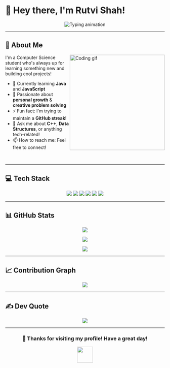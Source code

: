 # 🌸 Hey there, I'm Rutvi Shah!

<p align="center">
  <img src="https://readme-typing-svg.herokuapp.com?font=Fira+Code&size=24&duration=3000&pause=800&color=00FFFF&center=true&vCenter=true&width=600&lines=Welcome+to+my+GitHub+profile+💚;Breaking+code+%7C+Building+dreams+🚀;Computer+Science+Student+✨;Always+learning+%7C+Always+growing+🌱" alt="Typing animation" />
</p>

---

## 💫 About Me

<img align="right" src="https://media.giphy.com/media/ZVik7pBtu9dNS/giphy.gif" width="300" alt="Coding gif">

I'm a Computer Science student who's always up for learning something new and building cool projects!

- 🔭 Currently learning **Java** and **JavaScript**  
- 🌱 Passionate about **personal growth** & **creative problem solving**  
- ⚡ Fun fact: I'm trying to maintain a **GitHub streak**!
- 💬 Ask me about **C++**, **Data Structures**, or anything tech-related!
- 📫 How to reach me: Feel free to connect!

<br clear="right"/>

---

## 💻 Tech Stack

<div align="center">
  <img src="https://img.shields.io/badge/C-111827?style=for-the-badge&logo=c&logoColor=white" />
  <img src="https://img.shields.io/badge/C++-111827?style=for-the-badge&logo=c%2B%2B&logoColor=white" />
  <img src="https://img.shields.io/badge/Java-111827?style=for-the-badge&logo=openjdk&logoColor=white" />
  <img src="https://img.shields.io/badge/JavaScript-111827?style=for-the-badge&logo=javascript&logoColor=white" />
  <img src="https://img.shields.io/badge/HTML5-111827?style=for-the-badge&logo=html5&logoColor=white" />
  <img src="https://img.shields.io/badge/CSS3-111827?style=for-the-badge&logo=css3&logoColor=white" />
  
</div>

---

## 📊 GitHub Stats

<p align="center">
  <img src="https://github-readme-stats.vercel.app/api?username=RutviShah2&theme=tokyonight&hide_border=true&show_icons=true&count_private=true" />
</p>

<p align="center">
  <img src="https://streak-stats.demolab.com?user=RutviShah2&theme=tokyonight&hide_border=true" />
</p>

<p align="center">
  <img src="https://github-readme-stats.vercel.app/api/top-langs/?username=RutviShah2&theme=tokyonight&hide_border=true&layout=compact&langs_count=8" />
</p>

---

## 📈 Contribution Graph

<p align="center">
  <img src="https://github-readme-activity-graph.vercel.app/graph?username=RutviShah2&theme=tokyo-night&hide_border=true&area=true&point=00FFFF" />
</p>

---

## ✍ Dev Quote

<p align="center">
  <img src="https://quotes-github-readme.vercel.app/api?type=horizontal&theme=tokyonight" />
</p>

---

<div align="center">
  
  ### 💚 Thanks for visiting my profile! Have a great day! 
  
  <img src="https://media.giphy.com/media/v1.Y2lkPTc5MGI3NjExYWF6bGVtdmtrNWg4N2NyZmV6M2NuYjZjamplbGVkdGprd3JsNWtzaCZlcD12MV9pbnRlcm5hbF9naWZfYnlfaWQmY3Q9Zw/LnQjpWaON8nhr21vNW/giphy.gif" width="50">
  
</div>
